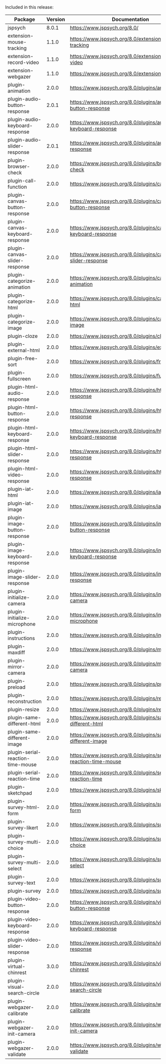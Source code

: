Included in this release:

Package|Version|Documentation
--- | --- | ---
jspsych|8.0.1|https://www.jspsych.org/8.0/
extension-mouse-tracking|1.1.0|https://www.jspsych.org/8.0/extensions/mouse-tracking
extension-record-video|1.1.0|https://www.jspsych.org/8.0/extensions/record-video
extension-webgazer|1.1.0|https://www.jspsych.org/8.0/extensions/webgazer
plugin-animation|2.0.0|https://www.jspsych.org/8.0/plugins/animation
plugin-audio-button-response|2.0.1|https://www.jspsych.org/8.0/plugins/audio-button-response
plugin-audio-keyboard-response|2.0.0|https://www.jspsych.org/8.0/plugins/audio-keyboard-response
plugin-audio-slider-response|2.0.1|https://www.jspsych.org/8.0/plugins/audio-slider-response
plugin-browser-check|2.0.0|https://www.jspsych.org/8.0/plugins/browser-check
plugin-call-function|2.0.0|https://www.jspsych.org/8.0/plugins/call-function
plugin-canvas-button-response|2.0.0|https://www.jspsych.org/8.0/plugins/canvas-button-response
plugin-canvas-keyboard-response|2.0.0|https://www.jspsych.org/8.0/plugins/canvas-keyboard-response
plugin-canvas-slider-response|2.0.0|https://www.jspsych.org/8.0/plugins/canvas-slider-response
plugin-categorize-animation|2.0.0|https://www.jspsych.org/8.0/plugins/categorize-animation
plugin-categorize-html|2.0.0|https://www.jspsych.org/8.0/plugins/categorize-html
plugin-categorize-image|2.0.0|https://www.jspsych.org/8.0/plugins/categorize-image
plugin-cloze|2.0.0|https://www.jspsych.org/8.0/plugins/cloze
plugin-external-html|2.0.0|https://www.jspsych.org/8.0/plugins/external-html
plugin-free-sort|2.0.0|https://www.jspsych.org/8.0/plugins/free-sort
plugin-fullscreen|2.0.0|https://www.jspsych.org/8.0/plugins/fullscreen
plugin-html-audio-response|2.0.0|https://www.jspsych.org/8.0/plugins/html-audio-response
plugin-html-button-response|2.0.0|https://www.jspsych.org/8.0/plugins/html-button-response
plugin-html-keyboard-response|2.0.0|https://www.jspsych.org/8.0/plugins/html-keyboard-response
plugin-html-slider-response|2.0.0|https://www.jspsych.org/8.0/plugins/html-slider-response
plugin-html-video-response|2.0.0|https://www.jspsych.org/8.0/plugins/html-video-response
plugin-iat-html|2.0.0|https://www.jspsych.org/8.0/plugins/iat-html
plugin-iat-image|2.0.0|https://www.jspsych.org/8.0/plugins/iat-image
plugin-image-button-response|2.0.0|https://www.jspsych.org/8.0/plugins/image-button-response
plugin-image-keyboard-response|2.0.0|https://www.jspsych.org/8.0/plugins/image-keyboard-response
plugin-image-slider-response|2.0.0|https://www.jspsych.org/8.0/plugins/image-slider-response
plugin-initialize-camera|2.0.0|https://www.jspsych.org/8.0/plugins/initialize-camera
plugin-initialize-microphone|2.0.0|https://www.jspsych.org/8.0/plugins/initialize-microphone
plugin-instructions|2.0.0|https://www.jspsych.org/8.0/plugins/instructions
plugin-maxdiff|2.0.0|https://www.jspsych.org/8.0/plugins/maxdiff
plugin-mirror-camera|2.0.0|https://www.jspsych.org/8.0/plugins/mirror-camera
plugin-preload|2.0.0|https://www.jspsych.org/8.0/plugins/preload
plugin-reconstruction|2.0.0|https://www.jspsych.org/8.0/plugins/reconstruction
plugin-resize|2.0.0|https://www.jspsych.org/8.0/plugins/resize
plugin-same-different-html|2.0.0|https://www.jspsych.org/8.0/plugins/same-different-html
plugin-same-different-image|2.0.0|https://www.jspsych.org/8.0/plugins/same-different-image
plugin-serial-reaction-time-mouse|2.0.0|https://www.jspsych.org/8.0/plugins/serial-reaction-time-mouse
plugin-serial-reaction-time|2.0.0|https://www.jspsych.org/8.0/plugins/serial-reaction-time
plugin-sketchpad|2.0.0|https://www.jspsych.org/8.0/plugins/sketchpad
plugin-survey-html-form|2.0.0|https://www.jspsych.org/8.0/plugins/survey-html-form
plugin-survey-likert|2.0.0|https://www.jspsych.org/8.0/plugins/survey-likert
plugin-survey-multi-choice|2.0.0|https://www.jspsych.org/8.0/plugins/survey-multi-choice
plugin-survey-multi-select|2.0.0|https://www.jspsych.org/8.0/plugins/survey-multi-select
plugin-survey-text|2.0.0|https://www.jspsych.org/8.0/plugins/survey-text
plugin-survey|2.0.0|https://www.jspsych.org/8.0/plugins/survey
plugin-video-button-response|2.0.0|https://www.jspsych.org/8.0/plugins/video-button-response
plugin-video-keyboard-response|2.0.0|https://www.jspsych.org/8.0/plugins/video-keyboard-response
plugin-video-slider-response|2.0.0|https://www.jspsych.org/8.0/plugins/video-slider-response
plugin-virtual-chinrest|3.0.0|https://www.jspsych.org/8.0/plugins/virtual-chinrest
plugin-visual-search-circle|2.0.0|https://www.jspsych.org/8.0/plugins/visual-search-circle
plugin-webgazer-calibrate|2.0.0|https://www.jspsych.org/8.0/plugins/webgazer-calibrate
plugin-webgazer-init-camera|2.0.0|https://www.jspsych.org/8.0/plugins/webgazer-init-camera
plugin-webgazer-validate|2.0.0|https://www.jspsych.org/8.0/plugins/webgazer-validate
